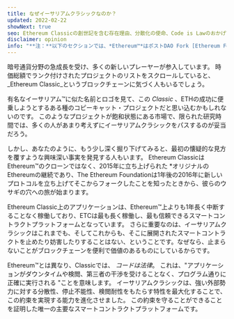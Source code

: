```yaml
---
title: なぜイーサリアムクラシックなのか？
updated: 2022-02-22
showNext: true
seo: Ethereum Classicの創世記を含む存在理由、分散化の使命、Code is Lawのおかげで可能になった明るい未来。
disclaimer: opinion
info: "**注：**以下のセクションでは、*Ethereum™*はポストDAO Fork [Ethereum Foundation](https://ethereum.org) Mainnet Chainを指し、Ethereum Classicを含む多くのブロックチェーンプロジェクトで使用されているEthereum *protocol*と混同しないようご注意ください。"
---
```


暗号通貨分野の急成長を受け、多くの新しいプレーヤーが参入しています。 時価総額でランク付けされたプロジェクトのリストをスクロールしていると、 _Ethereum Classic_というブロックチェーンに気づく人もいるでしょう。

有名なイーサリアム™に似た名前とロゴを見て、この _Classic_ 、ETHの成功に便乗しようとするある種のコピーキャット・プロジェクトだと思い込むかもしれないのです。 このようなプロジェクトが飽和状態にある市場で、限られた研究時間では、多くの人があまり考えずにイーサリアムクラシックをパスするのが妥当だろう。

しかし、あなたのように、もう少し深く掘り下げてみると、最初の懐疑的な見方を覆すような興味深い事実を発見する人もいます。 Ethereum ClassicはEthereum™のクローンではなく、2015年に立ち上げられた *オリジナルのEthereumの継続であり、The Ethereum Foundationは1年後の2016年に新しいプロトコルを立ち上げてそこからフォークしたことを知ったときから、彼らのウサギの穴への旅が始まります。

Ethereum Classic上のアプリケーションは、Ethereum™上よりも1年長く中断することなく稼働しており、ETCは最も長く稼働し、最も信頼できるスマートコントラクトプラットフォームとなっています。 さらに重要なのは、イーサリアムクラシックはこれまでも、そしてこれからも、そこに展開されたスマートコントラクトを止めたり妨害したりすることはない、ということです。なぜなら、止まらないことがブロックチェーンを便利で価値のあるものにしているからです。

Ethereum™とは異なり、Classicでは、 _コードは法律_。 これは、"アプリケーションがダウンタイムや検閲、第三者の干渉を受けることなく、プログラム通りに正確に実行される "ことを意味します。 イーサリアムクラシックは、強い外部勢力に対する分散性、停止不能性、検閲耐性をもたらす特性を最大化することで、この約束を実現する能力を進化させました。 この約束を守ることができることを証明した唯一の主要なスマートコントラクトプラットフォームです。
